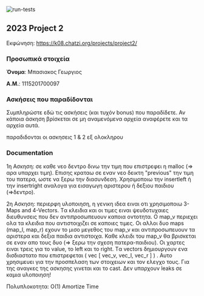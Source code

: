 ![run-tests](../../workflows/run-tests/badge.svg)

## 2023 Project 2

Εκφώνηση: https://k08.chatzi.org/projects/project2/


### Προσωπικά στοιχεία

__Όνομα__: Μπασιακος Γεωργιος

__Α.Μ.__: 1115201700097

### Ασκήσεις που παραδίδονται

Συμπληρώστε εδώ τις ασκήσεις (και τυχόν bonus) που παραδίδετε. Αν κάποια άσκηση
βρίσκεται σε μη αναμενόμενα αρχεία αναφέρετε και τα αρχεία αυτά.

παραδιδονται οι ασκησεις 1 & 2 εξ ολοκληρου

### Documentation

1η Ασκηση: σε καθε νεο δεντρο δινω την τιμη που επιστρεφει η malloc (=>  αρα υπαρχει τιμη).
Επισης κραταω σε εναν νεο δεικτη "previous" την τιμη του πατερα, ωστε να ξερω την διασυνδεση. Χρησιμοποιω την insertleft ή την insertright αναλογα για εισαγωγη αριστερου ή δεξιου παιδιου (=>δεντρο). 

2η Ασκηση: περιερφη υλοποιηση, η γενικη ιδεα ειναι οτι χρησιμοποιω 3-Maps and 4-Vectors.
Tα κλειδια και οι τιμες ειναι ψευδοτυχαιες διευθυνσεις που δεν αντιπροσωπευουν καποια οντοτητα. Ο map_v περιεχει ολα τα κλειδια που αντιστοιχιζει σε καποιες τιμες. Οι αλλοι δυο maps (map_l, map_r) εχουν το μισο μεγεθος του map_v και αντιπροσωπευουν τα αριστερα και δεξια παιδια αντιστοιχα. Καθε κλειδι του map_v  θα βρισκεται σε εναν απο τους δυο (=> ξερω την σχεση πατερα-παιδιου). Οι χαρτες ειναι τρεις για το value, το left και το right. Tα vectors δημιουργουν ενα δισδιαστατο που επιστρεφεται ( vec [ vec_v, vec_l, vec_r ] ) . Aυτο χρησιμευει για την προσπελαση των στοιχειων και τον ελεγχο τους. Για της αναγκες της ασκησης γινεται και το cast. Δεν υπαρχουν leaks σε καμια υλοποιηση! 

Πολυπλοκοτητα: Ο(1) Αmortize Time
